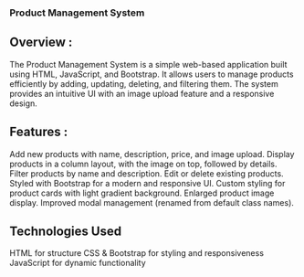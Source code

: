 ### Product Management System

## Overview :
The Product Management System is a simple web-based application built using HTML, JavaScript, and Bootstrap. It allows users to manage products efficiently by adding, updating, deleting, and filtering them. The system provides an intuitive UI with an image upload feature and a responsive design.

## Features :
Add new products with name, description, price, and image upload.
Display products in a column layout, with the image on top, followed by details.
Filter products by name and description.
Edit or delete existing products.
Styled with Bootstrap for a modern and responsive UI.
Custom styling for product cards with light gradient background.
Enlarged product image display.
Improved modal management (renamed from default class names).

## Technologies Used
HTML for structure
CSS & Bootstrap for styling and responsiveness
JavaScript for dynamic functionality

